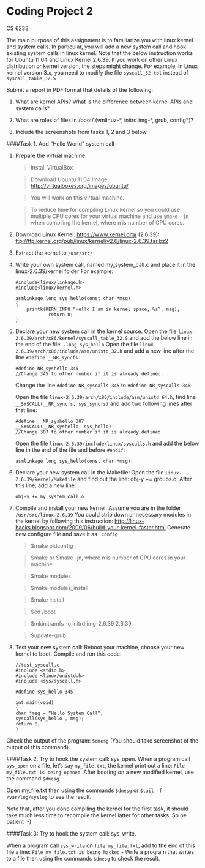 
Coding Project 2
=============================
CS 6233
	
The main purpose of this assignment is to familiarize you with linux kernel and system calls. In particular, you will add a new system call and hook existing system calls in linux kernel. Note that the below instruction works for Ubuntu 11.04 and Linux Kernel 2.6.39. If you work on other Linux distribution or kernel version, the steps might change. For example, in Linux kernel version 3.x, you need to modify the file ```syscall_32.tbl``` instead of ```syscall_table_32.S```

Submit a report in PDF format that details of the following:

1.  What are kernel APIs? What is the difference between kernel APIs and system calls?

2.  What are roles of files in /boot/ (vmlinuz-\*, initrd.img-\*, grub, config\*)?

3.  Include the screenshots from tasks 1, 2 and 3 below.

####Task 1. Add “Hello World” system call
1. Prepare the virtual machine.

	>Install VirtualBox 
	
	>Download Ubuntu 11.04 Image
	http://virtualboxes.org/images/ubuntu/
	
	>You will work on this virtual machine.
	
	>To reduce time for compiling Linux kernel so you could use multiple CPU cores for your virtual machine and use ```$make -jn``` when compiling the kernel, where n is number of CPU cores.

2. Download Linux Kernel: https://www.kernel.org/ (2.6.39):
	ftp://ftp.kernel.org/pub/linux/kernel/v2.6/linux-2.6.39.tar.bz2  	

3. Extract the kernel to ```/usr/src/```

4. Write your own system call, named my_system_call.c and place it in the linux-2.6.39/kernel folder
		For example:
	```
	#include<linux/linkage.h>     
	#include<linux/kernel.h>
	
	asmlinkage long sys_hello(const char *msg)
	{
		printk(KERN_INFO “Hello I am in kernel space, %s”, msg);	
	    		return 0;
	}
	```

5. Declare your new system call in the kernel source.
	Open the file ```linux-2.6.39/arch/x86/kernel/syscall_table_32.S``` and add the below line in the end of the file:
	```.long sys_hello```
	Open the file ```linux-2.6.39/arch/x86/include/asm/unistd_32.h``` and add a new line after the line 
	```#define __NR_syncfs:```
	
	```
	#define NR_syshello 345
	//Change 345 to other number if it is already defined.
	```
	Change the line ```#define NR_syscalls 345``` to ```#define NR_syscalls 346```
	
	
	Open the file ```linux-2.6.39/arch/x86/include/asm/unistd_64.h```, find line ```__SYSCALL(__NR_syncfs, sys_syncfs)``` and add two following lines after that line:
	```
	#define __NR_syshello 307
	__SYSCALL(__NR_syshello, sys_hello)
	//Change 307 to other number if it is already defined.
	```
	Open the file ```linux-2.6.39/include/linux/syscalls.h``` and add the below line in the end of the file and before ```#endif```:
	```
	asmlinkage long sys_hello(const char *msg);
	```
6. Declare your new system call in the Makefile:
	Open the file ```linux-2.6.39/kernel/Makefile``` and find out the line: obj-y += groups.o. After this line, add a new line: 
	```
	obj-y += my_system_call.o
	```
7.  Compile and install your new kernel. Assume you are in the folder ```/usr/src/linux-2.6.39```
You could strip down unnecessary modules in the kernel by following this instruction: http://linux-hacks.blogspot.com/2009/06/build-your-kernel-faster.html
	Generate new configure file and save it as ```.config```
	>$make oldconfig
       
       >$make or $make -jn, where n is number of CPU cores in your machine.
       
       >$make modules
       
       >$make modules_install
       
       >$make install
       
       >$cd /boot

       >$mkinitramfs -o initrd.img-2.6.39 2.6.39
       
       >$update-grub

		
8. Test your new system call:
	Reboot your machine, choose your new kernel to boot.
	Compile and run this code:
	```
	//test_syscall.c
	#include <stdio.h>
	#include <linux/unistd.h>
	#include <sys/syscall.h>
 
	#define sys_hello 345
  
	int main(void)
	{
    char *msg = “Hello System Call”;
    syscall(sys_hello , msg);
    return 0;
	}
	```
Check the output of the program: `$dmesg` (You should take screenshot of the output of this command)


####Task 2: Try to hook the system call: sys_open. 
When a program call `sys_open`  on a file, let’s say ```my_file.txt```, the kernel print out a line: ```File my_file.txt is being opened```. After booting on a new modified kernel, use the command ```$dmesg```

Open my_file.txt then using the commands ```$dmesg``` or ```$tail -f /var/log/syslog``` to see the result.

Note that, after you done compiling the kernel for the first task, it should take much less time to recompile the kernel latter for other tasks. So be patient :-) 

####Task 3: Try to hook the system call: sys_write. 

When a program call ```sys_write``` on ```file my_file.txt```, add to the end of this file a line: ```File my_file.txt is being hacked```
	- Write a program that writes to a file then using the commands ```$dmesg``` to check the result.
